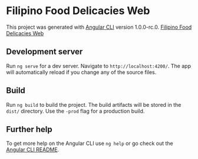 # Filipino Food Delicacies Web

This project was generated with [Angular CLI](https://github.com/angular/angular-cli) version 1.0.0-rc.0.
[Filipino Food Delicacies Web](https://filipinofooddelicacies-c2fc7.firebaseapp.com/media)

## Development server
Run `ng serve` for a dev server. Navigate to `http://localhost:4200/`. The app will automatically reload if you change any of the source files.

## Build

Run `ng build` to build the project. The build artifacts will be stored in the `dist/` directory. Use the `-prod` flag for a production build.

## Further help

To get more help on the Angular CLI use `ng help` or go check out the [Angular CLI README](https://github.com/angular/angular-cli/blob/master/README.md).
